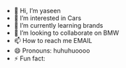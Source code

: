 - 👋 Hi, I’m yaseen 
- 👀 I’m interested in Cars
- 🌱 I’m currently learning brands
- 💞️ I’m looking to collaborate on BMW
- 📫 How to reach me EMAIL 
- 😄 Pronouns: huhuhuoooo
- ⚡ Fun fact: 

<!---
Aaleebaba/Aaleebaba is a ✨ special ✨ repository because its `README.md` (this file) appears on your GitHub profile.
You can click the Preview link to take a look at your changes.
--->
